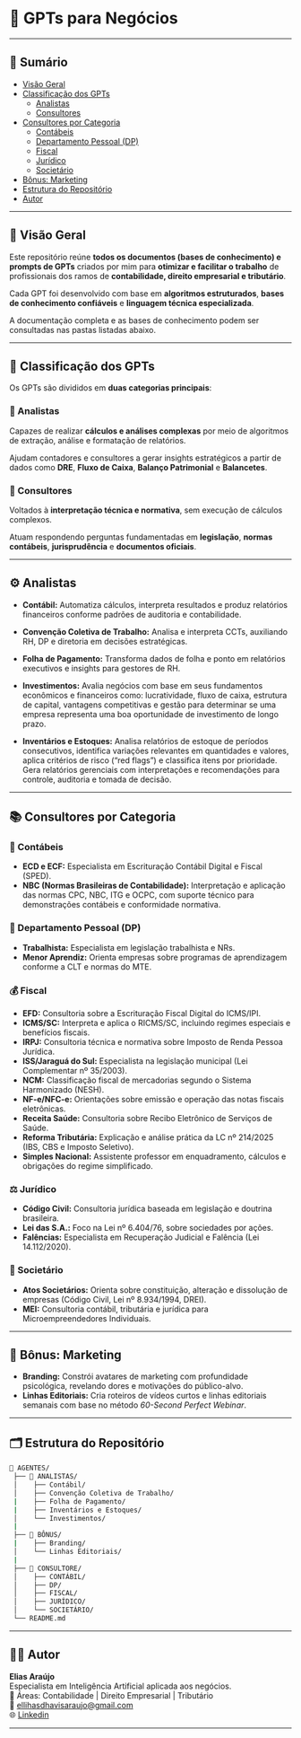 # 🧠 GPTs para Negócios  &#x20;

---

## 📑 Sumário

- [Visão Geral](#-visão-geral)
- [Classificação dos GPTs](#-classificação-dos-gpts)
  - [Analistas](#-analistas)
  - [Consultores](#-consultores)
- [Consultores por Categoria](#-consultores-por-categoria)
  - [Contábeis](#-contábeis)
  - [Departamento Pessoal (DP)](#-departamento-pessoal-dp)
  - [Fiscal](#-fiscal)
  - [Jurídico](#-jurídico)
  - [Societário](#-societário)
- [Bônus: Marketing](#-bônus-marketing)
- [Estrutura do Repositório](#-estrutura-do-repositório)
- [Autor](#-autor)

---

## 🧩 Visão Geral

Este repositório reúne **todos os documentos (bases de conhecimento) e prompts de GPTs** criados por mim para **otimizar e facilitar o trabalho** de profissionais dos ramos de **contabilidade, direito empresarial e tributário**.

Cada GPT foi desenvolvido com base em **algoritmos estruturados**, **bases de conhecimento confiáveis** e **linguagem técnica especializada**.

A documentação completa e as bases de conhecimento podem ser consultadas nas pastas listadas abaixo.

---

## 🧩 Classificação dos GPTs

Os GPTs são divididos em **duas categorias principais**:

### 🧮 Analistas

Capazes de realizar **cálculos e análises complexas** por meio de algoritmos de extração, análise e formatação de relatórios.

Ajudam contadores e consultores a gerar insights estratégicos a partir de dados como **DRE**, **Fluxo de Caixa**, **Balanço Patrimonial** e **Balancetes**.

### 💼 Consultores

Voltados à **interpretação técnica e normativa**, sem execução de cálculos complexos.

Atuam respondendo perguntas fundamentadas em **legislação**, **normas contábeis**, **jurisprudência** e **documentos oficiais**.

---

## ⚙️ Analistas

- **Contábil:** Automatiza cálculos, interpreta resultados e produz relatórios financeiros conforme padrões de auditoria e contabilidade.

- **Convenção Coletiva de Trabalho:** Analisa e interpreta CCTs, auxiliando RH, DP e diretoria em decisões estratégicas.

- **Folha de Pagamento:** Transforma dados de folha e ponto em relatórios executivos e insights para gestores de RH.

- **Investimentos:** Avalia negócios com base em seus fundamentos econômicos e financeiros como: lucratividade, fluxo de caixa, estrutura de capital, vantagens competitivas e gestão para determinar se uma empresa representa uma boa oportunidade de investimento de longo prazo.

- **Inventários e Estoques:** Analisa relatórios de estoque de períodos consecutivos, identifica variações relevantes em quantidades e valores, aplica critérios de risco (“red flags”) e classifica itens por prioridade. Gera relatórios gerenciais com interpretações e recomendações para controle, auditoria e tomada de decisão.

---

## 📚 Consultores por Categoria

### 🧾 Contábeis

- **ECD e ECF:** Especialista em Escrituração Contábil Digital e Fiscal (SPED).
- **NBC (Normas Brasileiras de Contabilidade):** Interpretação e aplicação das normas CPC, NBC, ITG e OCPC, com suporte técnico para demonstrações contábeis e conformidade normativa.

### 👥 Departamento Pessoal (DP)

- **Trabalhista:** Especialista em legislação trabalhista e NRs.
- **Menor Aprendiz:** Orienta empresas sobre programas de aprendizagem conforme a CLT e normas do MTE.

### 💰 Fiscal

- **EFD:** Consultoria sobre a Escrituração Fiscal Digital do ICMS/IPI.
- **ICMS/SC:** Interpreta e aplica o RICMS/SC, incluindo regimes especiais e benefícios fiscais.
- **IRPJ:** Consultoria técnica e normativa sobre Imposto de Renda Pessoa Jurídica.
- **ISS/Jaraguá do Sul:** Especialista na legislação municipal (Lei Complementar nº 35/2003).
- **NCM:** Classificação fiscal de mercadorias segundo o Sistema Harmonizado (NESH).
- **NF-e/NFC-e:** Orientações sobre emissão e operação das notas fiscais eletrônicas.
- **Receita Saúde:** Consultoria sobre Recibo Eletrônico de Serviços de Saúde.
- **Reforma Tributária:** Explicação e análise prática da LC nº 214/2025 (IBS, CBS e Imposto Seletivo).
- **Simples Nacional:** Assistente professor em enquadramento, cálculos e obrigações do regime simplificado.

### ⚖️ Jurídico

- **Código Civil:** Consultoria jurídica baseada em legislação e doutrina brasileira.
- **Lei das S.A.:** Foco na Lei nº 6.404/76, sobre sociedades por ações.
- **Falências:** Especialista em Recuperação Judicial e Falência (Lei 14.112/2020).

### 🏢 Societário

- **Atos Societários:** Orienta sobre constituição, alteração e dissolução de empresas (Código Civil, Lei nº 8.934/1994, DREI).
- **MEI:** Consultoria contábil, tributária e jurídica para Microempreendedores Individuais.

---

## 🎁 Bônus: Marketing

- **Branding:** Constrói avatares de marketing com profundidade psicológica, revelando dores e motivações do público-alvo.
- **Linhas Editoriais:** Cria roteiros de vídeos curtos e linhas editoriais semanais com base no método *60-Second Perfect Webinar*.

---

## 🗂️ Estrutura do Repositório

```bash
📁 AGENTES/
 ├── 📂 ANALISTAS/
 │    ├── Contábil/
 │    ├── Convenção Coletiva de Trabalho/    
 |    ├── Folha de Pagamento/
 |    ├── Inventários e Estoques/
 │    └── Investimentos/
 |
 ├── 📂 BÔNUS/
 |    ├── Branding/
 │    └── Linhas Editoriais/
 |
 ├── 📂 CONSULTORE/
 │    ├── CONTÁBIL/
 │    ├── DP/
 │    ├── FISCAL/
 │    ├── JURÍDICO/
 │    └── SOCIETÁRIO/
 └── README.md
```

---

## 👨‍💻 Autor

&#x20;

**Elias Araújo**\
Especialista em Inteligência Artificial aplicada aos negócios.\
💼 Áreas: Contabilidade | Direito Empresarial | Tributário\
📧 [ellihasdhavisaraujo@gmail.com](mailto\:ellihasdhavisaraujo@gmail.com)\
🌐 [Linkedin](https://www.linkedin.com/in/ellihas-freitas-680051305/)

---
